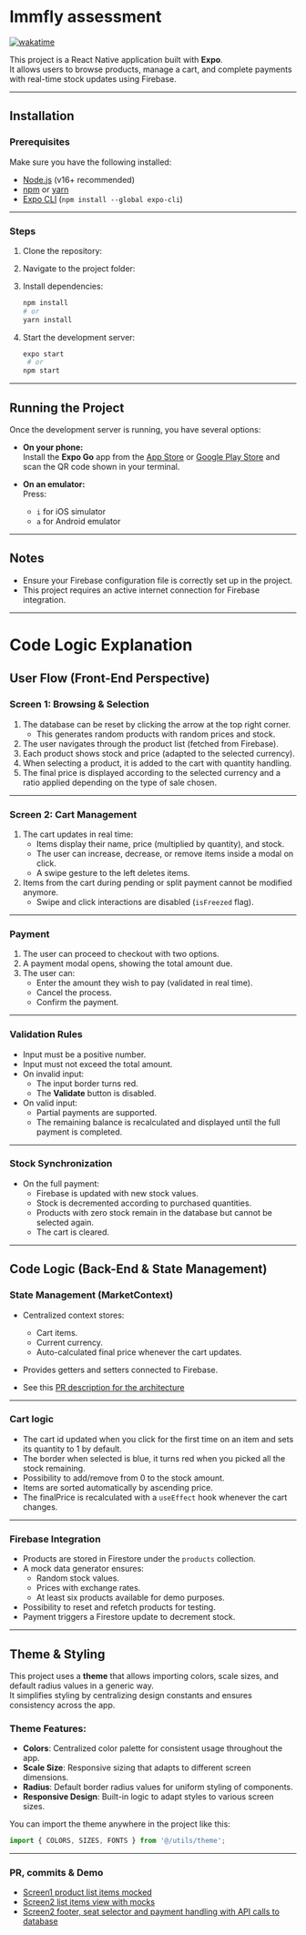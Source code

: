 # Immfly assessment

[![wakatime](https://wakatime.com/badge/user/c9dbeee1-35ba-48e9-a5b4-4357d3278db3/project/42a3a115-596f-4776-85fb-7461e105cff3.svg)](https://wakatime.com/badge/user/c9dbeee1-35ba-48e9-a5b4-4357d3278db3/project/42a3a115-596f-4776-85fb-7461e105cff3)

This project is a React Native application built with **Expo**.  
It allows users to browse products, manage a cart, and complete payments with real-time stock updates using Firebase.

---

## Installation

### Prerequisites
Make sure you have the following installed:
- [Node.js](https://nodejs.org/) (v16+ recommended)
- [npm](https://www.npmjs.com/) or [yarn](https://yarnpkg.com/)
- [Expo CLI](https://docs.expo.dev/get-started/installation/) (`npm install --global expo-cli`)

---

### Steps
1. Clone the repository:
2. Navigate to the project folder:
3. Install dependencies:
    ```bash
    npm install
    # or
    yarn install
    ```

4. Start the development server:
    ```bash
    expo start
     # or
    npm start
    ```

---

## Running the Project

Once the development server is running, you have several options:

- **On your phone:**  
  Install the **Expo Go** app from the [App Store](https://apps.apple.com/app/expo-go/id982107779) or [Google Play Store](https://play.google.com/store/apps/details?id=host.exp.exponent) and scan the QR code shown in your terminal.

- **On an emulator:**  
  Press:
    - `i` for iOS simulator  
    - `a` for Android emulator

---

## Notes
- Ensure your Firebase configuration file is correctly set up in the project.
- This project requires an active internet connection for Firebase integration.

---

# Code Logic Explanation

## User Flow (Front-End Perspective)

### Screen 1: Browsing & Selection
1. The database can be reset by clicking the arrow at the top right corner.  
    - This generates random products with random prices and stock.  
2. The user navigates through the product list (fetched from Firebase).  
3. Each product shows stock and price (adapted to the selected currency).  
4. When selecting a product, it is added to the cart with quantity handling.  
5. The final price is displayed according to the selected currency and a ratio applied depending on the type of sale chosen.  

---

### Screen 2: Cart Management
1. The cart updates in real time:  
   - Items display their name, price (multiplied by quantity), and stock.  
   - The user can increase, decrease, or remove items inside a modal on click.  
   - A swipe gesture to the left deletes items.  
2. Items from the cart during pending or split payment cannot be modified anymore.  
   - Swipe and click interactions are disabled (`isFreezed` flag).  

---

### Payment
1. The user can proceed to checkout with two options.  
2. A payment modal opens, showing the total amount due.  
3. The user can:  
   - Enter the amount they wish to pay (validated in real time).  
   - Cancel the process.  
   - Confirm the payment.  

---

### Validation Rules
- Input must be a positive number.  
- Input must not exceed the total amount.  
- On invalid input:  
  - The input border turns red.  
  - The **Validate** button is disabled.  
- On valid input:  
  - Partial payments are supported.  
  - The remaining balance is recalculated and displayed until the full payment is completed.  

---

### Stock Synchronization
- On the full payment:  
  - Firebase is updated with new stock values.  
  - Stock is decremented according to purchased quantities.  
  - Products with zero stock remain in the database but cannot be selected again.  
  - The cart is cleared.  

---

## Code Logic (Back-End & State Management)

### State Management (MarketContext)
- Centralized context stores:  
  - Cart items.  
  - Current currency.  
  - Auto-calculated final price whenever the cart updates.  
- Provides getters and setters connected to Firebase.  

- See this [PR description for the architecture](https://github.com/MathieuVce/test/pull/2)

---

### Cart logic
- The cart id updated when you click for the first time on an item and sets its quantity to 1 by default.
- The border when selected is blue, it turns red when you picked all the stock remaining.
- Possibility to add/remove from 0 to the stock amount.
- Items are sorted automatically by ascending price.  
- The finalPrice is recalculated with a `useEffect` hook whenever the cart changes.  

---

### Firebase Integration
- Products are stored in Firestore under the `products` collection.  
- A mock data generator ensures:  
  - Random stock values.  
  - Prices with exchange rates.  
  - At least six products available for demo purposes.  
- Possibility to reset and refetch products for testing.  
- Payment triggers a Firestore update to decrement stock.

---

## Theme & Styling

This project uses a **theme** that allows importing colors, scale sizes, and default radius values in a generic way.  
It simplifies styling by centralizing design constants and ensures consistency across the app.

### Theme Features:
- **Colors**: Centralized color palette for consistent usage throughout the app.
- **Scale Size**: Responsive sizing that adapts to different screen dimensions.
- **Radius**: Default border radius values for uniform styling of components.
- **Responsive Design**: Built-in logic to adapt styles to various screen sizes.

You can import the theme anywhere in the project like this:
```javascript
import { COLORS, SIZES, FONTS } from '@/utils/theme';
```

---

### PR, commits & Demo

- [Screen1 product list items mocked](https://github.com/MathieuVce/test/pull/2)
- [Screen2 list items view with mocks](https://github.com/MathieuVce/test/pull/3)
- [Screen2 footer, seat selector and payment handling with API calls to database](https://github.com/MathieuVce/test/pull/4)

